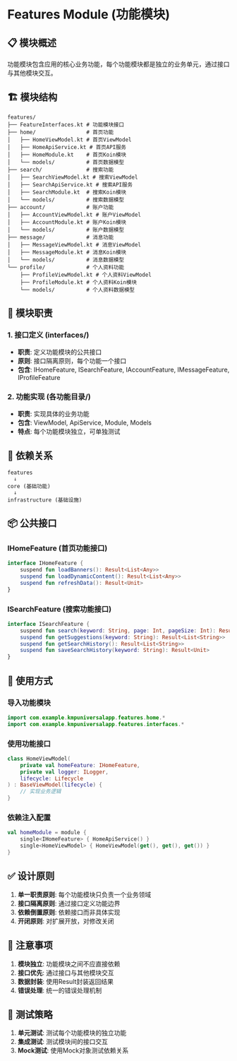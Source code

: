 # Features Module (功能模块)

## 📋 模块概述

功能模块包含应用的核心业务功能，每个功能模块都是独立的业务单元，通过接口与其他模块交互。

## 🏗️ 模块结构

```
features/
├── FeatureInterfaces.kt # 功能模块接口
├── home/                # 首页功能
│   ├── HomeViewModel.kt # 首页ViewModel
│   ├── HomeApiService.kt # 首页API服务
│   ├── HomeModule.kt    # 首页Koin模块
│   └── models/          # 首页数据模型
├── search/              # 搜索功能
│   ├── SearchViewModel.kt # 搜索ViewModel
│   ├── SearchApiService.kt # 搜索API服务
│   ├── SearchModule.kt  # 搜索Koin模块
│   └── models/          # 搜索数据模型
├── account/             # 账户功能
│   ├── AccountViewModel.kt # 账户ViewModel
│   ├── AccountModule.kt # 账户Koin模块
│   └── models/          # 账户数据模型
├── message/             # 消息功能
│   ├── MessageViewModel.kt # 消息ViewModel
│   ├── MessageModule.kt # 消息Koin模块
│   └── models/          # 消息数据模型
└── profile/             # 个人资料功能
    ├── ProfileViewModel.kt # 个人资料ViewModel
    ├── ProfileModule.kt # 个人资料Koin模块
    └── models/          # 个人资料数据模型
```

## 🎯 模块职责

### 1. 接口定义 (interfaces/)
- **职责**: 定义功能模块的公共接口
- **原则**: 接口隔离原则，每个功能一个接口
- **包含**: IHomeFeature, ISearchFeature, IAccountFeature, IMessageFeature, IProfileFeature

### 2. 功能实现 (各功能目录/)
- **职责**: 实现具体的业务功能
- **包含**: ViewModel, ApiService, Module, Models
- **特点**: 每个功能模块独立，可单独测试

## 🔗 依赖关系

```
features
  ↓
core (基础功能)
  ↓
infrastructure (基础设施)
```

## 📦 公共接口

### IHomeFeature (首页功能接口)
```kotlin
interface IHomeFeature {
    suspend fun loadBanners(): Result<List<Any>>
    suspend fun loadDynamicContent(): Result<List<Any>>
    suspend fun refreshData(): Result<Unit>
}
```

### ISearchFeature (搜索功能接口)
```kotlin
interface ISearchFeature {
    suspend fun search(keyword: String, page: Int, pageSize: Int): Result<SearchResult>
    suspend fun getSuggestions(keyword: String): Result<List<String>>
    suspend fun getSearchHistory(): Result<List<String>>
    suspend fun saveSearchHistory(keyword: String): Result<Unit>
}
```

## 🚀 使用方式

### 导入功能模块
```kotlin
import com.example.kmpuniversalapp.features.home.*
import com.example.kmpuniversalapp.features.interfaces.*
```

### 使用功能接口
```kotlin
class HomeViewModel(
    private val homeFeature: IHomeFeature,
    private val logger: ILogger,
    lifecycle: Lifecycle
) : BaseViewModel(lifecycle) {
    // 实现业务逻辑
}
```

### 依赖注入配置
```kotlin
val homeModule = module {
    single<IHomeFeature> { HomeApiService() }
    single<HomeViewModel> { HomeViewModel(get(), get(), get()) }
}
```

## ✅ 设计原则

1. **单一职责原则**: 每个功能模块只负责一个业务领域
2. **接口隔离原则**: 通过接口定义功能边界
3. **依赖倒置原则**: 依赖接口而非具体实现
4. **开闭原则**: 对扩展开放，对修改关闭

## 📝 注意事项

1. **模块独立**: 功能模块之间不应直接依赖
2. **接口优先**: 通过接口与其他模块交互
3. **数据封装**: 使用Result封装返回结果
4. **错误处理**: 统一的错误处理机制

## 🧪 测试策略

1. **单元测试**: 测试每个功能模块的独立功能
2. **集成测试**: 测试模块间的接口交互
3. **Mock测试**: 使用Mock对象测试依赖关系


